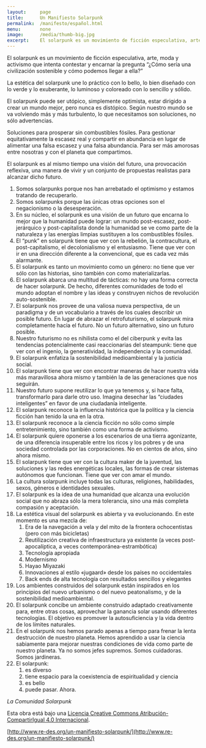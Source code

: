 ```yaml
---
layout:     page
title:      Un Manifiesto Solarpunk
permalink:  /manifesto/español.html
menu:       none
image:      /media/thumb-big.jpg
excerpt:    El solarpunk es un movimiento de ficción especulativa, arte, moda y activismo que intenta contestar y encarnar la pregunta “¿Cómo sería una civilización sostenible y cómo podemos llegar a ella?”
---
```


El solarpunk es un movimiento de ficción especulativa, arte, moda y activismo que intenta contestar y encarnar la pregunta “¿Cómo sería una civilización sostenible y cómo podemos llegar a ella?”

La estética del solarpunk une lo práctico con lo bello, lo bien diseñado con lo verde y lo exuberante, lo luminoso y coloreado con lo sencillo y sólido.

El solarpunk puede ser utópico, simplemente optimista, estar dirigido a crear un mundo mejor, pero nunca es distópico. Según nuestro mundo se va volviendo más y más turbulento, lo que necesitamos son soluciones, no sólo advertencias.

Soluciones para prosperar sin combustibles fósiles. Para gestionar equitativamente la escasez real y compartir en abundancia en lugar de alimentar una falsa escasez y una falsa abundancia. Para ser más amorosas entre nosotras y con el planeta que compartimos.

El solarpunk es al mismo tiempo una visión del futuro, una provocación reflexiva, una manera de vivir y un conjunto de propuestas realistas para alcanzar dicho futuro.

1. Somos solarpunks porque nos han arrebatado el optimismo y estamos tratando de recuperarlo.
2. Somos solarpunks porque las únicas otras opciones son el negacionismo o la desesperación.
3. En su núcleo, el solarpunk es una visión de un futuro que encarna lo mejor que la humanidad puede lograr: un mundo post-escasez, post-jerárquico y post-capitalista donde la humanidad se ve como parte de la naturaleza y las energías limpias sustituyen a los combustibles fósiles.
4. El “punk” en solarpunk tiene que ver con la rebelión, la contracultura, el post-capitalismo, el decolonialismo y el entusiasmo. Tiene que ver con ir en una dirección diferente a la convencional, que es cada vez más alarmante.
5. El solarpunk es tanto un movimiento como un género: no tiene que ver sólo con las historias, sino también con como materializarlas.
6. El solarpunk abarca una multitud de tácticas: no hay una forma correcta de hacer solarpunk. De hecho, diferentes comunidades de todo el mundo adoptan el nombre y las ideas y construyen nichos de revolución auto-sostenible.
7. El solarpunk nos provee de una valiosa nueva perspectiva, de un paradigma y de un vocabulario a través de los cuales describir un posible futuro. En lugar de abrazar el retrofuturismo, el solarpunk mira completamente hacia el futuro. No un futuro alternativo, sino un futuro posible.
8. Nuestro futurismo no es nihilista como el del ciberpunk y evita las tendencias potencialmente casi reaccionarias del steampunk: tiene que ver con el ingenio, la generatividad, la independencia y la comunidad.
9. El solarpunk enfatiza la sostenibilidad medioambiental y la justicia social.
10. El solarpunk tiene que ver con encontrar maneras de hacer nuestra vida más maravillosa ahora mismo y también la de las generaciones que nos seguirán.
11. Nuestro futuro supone reutilizar lo que ya tenemos y, si hace falta, transformarlo para darle otro uso. Imagina desechar las “ciudades inteligentes” en favor de una ciudadanía inteligente.
12. El solarpunk reconoce la influencia histórica que la política y la ciencia ficción han tenido la una en la otra.
13. El solarpunk reconoce a la ciencia ficción no sólo como simple entretenimiento, sino también como una forma de activismo.
14. El solarpunk quiere oponerse a los escenarios de una tierra agonizante, de una diferencia insuperable entre los ricos y los pobres y de una sociedad controlada por las corporaciones. No en cientos de años, sino ahora mismo.
15. El solarpunk tiene que ver con la cultura maker de la juventud, las soluciones y las redes energéticas locales, las formas de crear sistemas autónomos que funcionan. Tiene que ver con amar el mundo.
16. La cultura solarpunk incluye todas las culturas, religiones, habilidades, sexos, géneros e identidades sexuales.
17. El solarpunk es la idea de una humanidad que alcanza una evolución social que no abraza sólo la mera tolerancia, sino una más completa compasión y aceptación.
18. La estética visual del solarpunk es abierta y va evolucionando. En este momento es una mezcla de:
    1. Era de la navegación a vela y del mito de la frontera ochocentistas (pero con más bicicletas)
    2. Reutilización creativa de infraestructura ya existente (a veces post-apocalíptica, a veces contemporánea-estrambótica)
    3. Tecnología apropiada
    4. Modernismo
    5. Hayao Miyazaki
    6. Innovaciones al estilo «jugaard» desde los países no occidentales
    7. Back ends de alta tecnología con resultados sencillos y elegantes 
19. Los ambientes construidos del solarpunk están inspirados en los principios del nuevo urbanismo o del nuevo peatonalismo, y de la sostenibilidad medioambiental.
20. El solarpunk concibe un ambiente construido adaptado creativamente para, entre otras cosas, aprovechar la ganancia solar usando diferentes tecnologías. El objetivo es promover la autosuficiencia y la vida dentro de los límites naturales.
21. En el solarpunk nos hemos parado apenas a tiempo para frenar la lenta destrucción de nuestro planeta. Hemos aprendido a usar la ciencia sabiamente para mejorar nuestras condiciones de vida como parte de nuestro planeta. Ya no somos jefes supremos. Somos cuidadoras. Somos jardineras.
22. El solarpunk:
    1. es diverso
    2. tiene espacio para la coexistencia de espiritualidad y ciencia
    3. es bello
    4. puede pasar. Ahora.

*La Comunidad Solarpunk*

Esta obra está bajo una [Licencia Creative Commons Atribución-CompartirIgual 4.0 Internacional](http://creativecommons.org/licenses/by-sa/4.0/).

[http://www.re-des.org/un-manifiesto-solarpunk/](http://www.re-des.org/un-manifiesto-solarpunk/)
